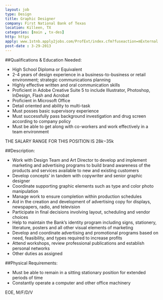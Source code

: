 ```yaml
---
layout: job
type: Design
title: Graphic Designer
company: First National Bank of Texas
location: Killeen, TX
categories: [main , tx-des]
http: https
apply: www.1stnb.apply2jobs.com/ProfExt/index.cfm?fuseaction=mExternal.showJob&RID=13082&CurrentPage=1
post-date : 3-29-2013
---
```


##Qualifications & Education Needed: 	

* High School Diploma or Equivalent
* 2-4 years of design experience in a business-to-business or retail environment; strategic communications planning
* Highly effective written and oral communication skills
* Proficient in Adobe Creative Suite 5 to include Illustrator, Photoshop, InDesign, Flash and Acrobat
* Proficient in Microsoft Office
* Detail oriented and ability to multi-task
* Must posses basic supervisory experience
* Must successfully pass background investigation and drug screen according to company policy
* Must be able to get along with co-workers and work effectively in a team environment

THE SALARY RANGE FOR THIS POSITION IS $28k-$35k

##Description: 	

* Work with Design Team and Art Director to develop and implement marketing and advertising programs to build brand awareness of the products and services available to new and existing customers
* Develop concepts’ in tandem with copywriter and senior graphic designer
* Coordinate supporting graphic elements such as type and color photo manipulation
* Manage work to ensure completion within production schedules
* Aid in the creation and development of advertising copy for displays, newspapers, radio, and television
* Participate in final decisions involving layout, scheduling and vendor choices
* Help to maintain the Bank’s identity program including signs, stationery, literature, posters and all other visual elements of marketing
* Develop and coordinate advertising and promotional programs based on need, feasibility, and types required to increase profits
* Attend workshops, review professional publications and establish personal networks
* Other duties as assigned

##Physical Requirements:

* Must be able to remain in a sitting stationary position for extended periods of time
* Constantly operate a computer and other office machinery

EOE, M/F/D/V 